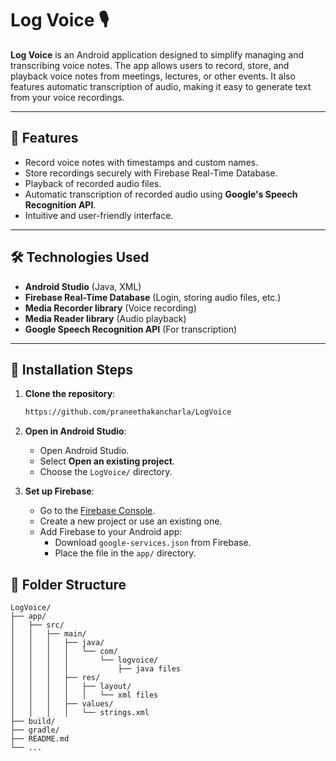 # Log Voice 🎙️

**Log Voice** is an Android application designed to simplify managing and transcribing voice notes. The app allows users to record, store, and playback voice notes from meetings, lectures, or other events. It also features automatic transcription of audio, making it easy to generate text from your voice recordings.

---

## 🚀 Features
- Record voice notes with timestamps and custom names.
- Store recordings securely with Firebase Real-Time Database.
- Playback of recorded audio files.
- Automatic transcription of recorded audio using **Google's Speech Recognition API**.
- Intuitive and user-friendly interface.

---

## 🛠️ Technologies Used
- **Android Studio** (Java, XML)
- **Firebase Real-Time Database** (Login, storing audio files, etc.)
- **Media Recorder library** (Voice recording)
- **Media Reader library** (Audio playback)
- **Google Speech Recognition API** (For transcription)

---

## 📝 Installation Steps

1. **Clone the repository**:
    ```bash
    https://github.com/praneethakancharla/LogVoice
    ```

2. **Open in Android Studio**:
   - Open Android Studio.
   - Select **Open an existing project**.
   - Choose the `LogVoice/` directory.

3. **Set up Firebase**:
   - Go to the [Firebase Console](https://console.firebase.google.com/).
   - Create a new project or use an existing one.
   - Add Firebase to your Android app:
     - Download `google-services.json` from Firebase.
     - Place the file in the `app/` directory.

## 📁 Folder Structure
```plaintext
LogVoice/
├── app/
│   ├── src/
│   │   ├── main/
│   │   │   ├── java/
│   │   │   │   └── com/
│   │   │   │       └── logvoice/
│   │   │   │           ├── java files
│   │   │   ├── res/
│   │   │   │   ├── layout/
│   │   │   │   │   └── xml files
│   │   │   ├── values/
│   │   │   │   └── strings.xml
├── build/
├── gradle/
├── README.md
└── ...


